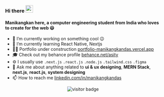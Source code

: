 ### Hi there <img src="https://media.giphy.com/media/hvRJCLFzcasrR4ia7z/giphy.gif" width="24"/>

#### Manikangkan here, a computer engineering student from India who loves to create for the web 😃

- 🔭 I’m currently working on something cool :wink:
- 🌱 I’m currently learning React Native, Nextjs
- 👷🏻 Portfolio under construction [portfolio-manikangkandas.vercel.app](https://portfolio-manikangkandas.vercel.app/)
- 🎓 Check out my behance profile [behance.net/asity](https://www.behance.net/asity)
- ⚙️ I usually use `.next.js` `.react.js` `.node.js` `.tailwind.css` `.figma`
- 💬 Ask me about anything related to **ui & ux designing**, **MERN Stack**, **next.js**, **react.js**, **system designing**
- 📫 How to reach me [linkedin.com/in/manikangkandas](https://www.linkedin.com/in/manikangkandas/)

<p  align="center">
  <img src="https://visitor-badge.glitch.me/badge?page_id=manikangkandas" alt="visitor badge"/>
</p>
